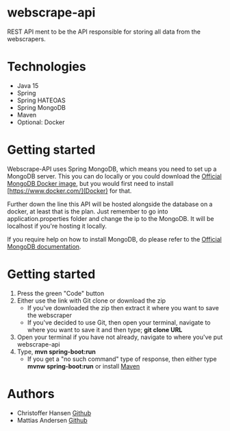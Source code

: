 # webscrape-api
REST API ment to be the API responsible for storing all data from the webscrapers.

# Technologies
 - Java 15
 - Spring
 - Spring HATEOAS
 - Spring MongoDB
 - Maven
 - Optional: Docker

# Getting started

Webscrape-API uses Spring MongoDB, which means you need to set up a MongoDB server. This you can do locally or you could download the [Official MongoDB Docker image](https://hub.docker.com/_/mongo), but you would first need to install [https://www.docker.com/](Docker) for that.

<p>Further down the line this API will be hosted alongside the database on a docker, at least that is the plan.
Just remember to go into application.properties folder and change the ip to the MongoDB. It will be localhost if you're hosting it locally.</p>

If you require help on how to install MongoDB, do please refer to the [Official MongoDB documentation](https://docs.mongodb.com/manual/introduction).<br>

# Getting started
 1. Press the green "Code" button
 2. Either use the link with Git clone or download the zip
    - If you've downloaded the zip then extract it where you want to save the webscraper
    - If you've decided to use Git, then open your terminal, navigate to where you want to save it and then type; **git clone URL**
 3. Open your terminal if you have not already, navigate to where you've put webscrape-api
 4. Type, **mvn spring-boot:run**
    - If you get a "no such command" type of response, then either type **mvnw spring-boot:run** or install [Maven](https://maven.apache.org/install.html)
 
 # Authors
  - Christoffer Hansen [Github](https://github.com/HansenChristoffer)
  - Mattias Andersen [Github](https://github.com/SiggeCinnamon)
